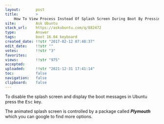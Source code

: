 ```yaml
---
layout:       post
title:        >
    How To View Process Instead Of Splash Screen During Boot By Pressing A Key?
site:         Ask Ubuntu
stack_url:    https://askubuntu.com/q/882472
type:         Answer
tags:         boot 16.04 keyboard
created_date: !!str "2017-02-12 07:48:37"
edit_date:    !!str ""
votes:        !!str "3"
favorites:    
views:        !!str "975"
accepted:     
uploaded:     !!str "2021-12-31 17:41:14"
toc:          false
navigation:   false
clipboard:    false
---
```


To disable the splash screen and display the boot messages in Ubuntu press the <kbd>Esc</kbd> key.

The animated splash screen is controlled by a package called ***Plymouth*** which you can google to find more options.
